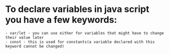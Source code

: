 # To declare variables in java script you have a few keywords:

    - var/let - you can use either for variables that might have to change their value later
    - const - this is used for constants(a variable declared with this keyword cannot be changed)
